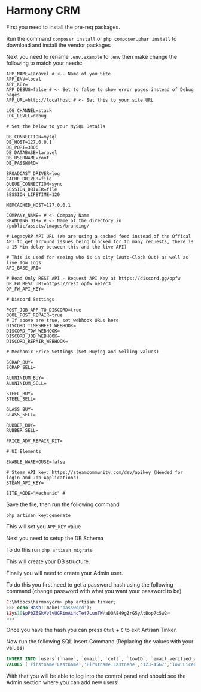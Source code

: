 # Harmony CRM

First you need to install the pre-req packages.

Run the command `composer install` or `php composer.phar install` to download and install the vendor packages

Next you need to rename `.env.example` to `.env` then make change the following to match your needs:

```env
APP_NAME=Laravel # <-- Name of you Site
APP_ENV=local
APP_KEY=
APP_DEBUG=false # <- Set to false to show error pages instead of Debug pages
APP_URL=http://localhost # <- Set this to your site URL

LOG_CHANNEL=stack
LOG_LEVEL=debug

# Set the below to your MySQL Details

DB_CONNECTION=mysql
DB_HOST=127.0.0.1
DB_PORT=3306
DB_DATABASE=laravel
DB_USERNAME=root
DB_PASSWORD=

BROADCAST_DRIVER=log
CACHE_DRIVER=file
QUEUE_CONNECTION=sync
SESSION_DRIVER=file
SESSION_LIFETIME=120

MEMCACHED_HOST=127.0.0.1

COMPANY_NAME= # <- Company Name 
BRANDING_DIR= # <- Name of the directory in /public/assets/images/branding/

# LegacyRP API URL (We are using a cached feed instead of the Offical API to get arround issues being blocked for to many requests, there is a 15 Min delay between this and the live API)

# This is used for seeing who is in city (Auto-Clock Out) as well as live Tow Logs
API_BASE_URI=

# Read Only REST API - Request API Key at https://discord.gg/opfw
OP_FW_REST_URI=https://rest.opfw.net/c3
OP_FW_API_KEY=

# Discord Settings

POST_JOB_APP_TO_DISCORD=true
BOOL_POST_REPAIR=true
# If above are true, set webhook URLs here
DISCORD_TIMESHEET_WEBHOOK=
DISCORD_TOW_WEBHOOK=
DISCORD_JOB_WEBHOOK=
DISCORD_REPAIR_WEBHOOK=

# Mechanic Price Settings (Set Buying and Selling values)

SCRAP_BUY=
SCRAP_SELL=

ALUNINIUM_BUY=
ALUNINIUM_SELL=

STEEL_BUY=
STEEL_SELL=

GLASS_BUY=
GLASS_SELL=

RUBBER_BUY=
RUBBER_SELL=

PRICE_ADV_REPAIR_KIT=

# UI Elements

ENABLE_WAREHOUSE=false

# Steam API key: https://steamcommunity.com/dev/apikey (Needed for login and Job Applications)
STEAM_API_KEY=

SITE_MODE="Mechanic" #
```

Save the file, then run the following command

`php artisan key:generate`

This will set you `APP_KEY` value

Next you need to setup the DB Schema

To do this run
`php artisan migrate`

This will create your DB structure. 

Finally you will need to create your Admin user.

To do this you first need to get a password hash using the following command (change password with what you want your password to be)
```php
C:\htdocs\harmonycrm> php artisan tinker;
>>> echo Hash::make('password');
$2y$10$pPbZ6SkVvlvUGRimAincTet7LunTW/aDQA849gZrG5yAtBop7c5w2⏎
>>> 
```

Once you have the hash you can press `Ctrl` + `C` to exit Artisan Tinker.

Now run the following SQL Insert Command (Replacing the values with your values)

```sql
INSERT INTO `users`(`name`, `email`, `cell`, `towID`, `email_verified_at`, `password`, `remember_token`, `created_at`, `updated_at`, `onDuty`, `cid`, `steamId`, `IsAdmin`, `disabled`)
VALUES ('Firstname Lastname','Firstname.Lastnane','123-4567','Tow Licence Plate',CURRENT_TIMESTAMP(),'$2y$10$pPbZ6SkVvlvUGRimAincTet7LunTW/aDQA849gZrG5yAtBop7c5w2',NULL,CURRENT_TIMESTAMP(),CURRENT_TIMESTAMP(),0,'Your CID','Your Steam FiveM ID',1,0)
```

With that you will be able to log into the control panel and should see the Admin section where you can add new users!
